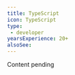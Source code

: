 ```yaml
---
title: TypeScript
icon: TypeScript
type:
 - developer
yearsExperience: 20+
alsoSee:
---
```


Content pending
